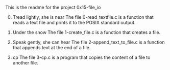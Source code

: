 This is the readme for the project 0x15-file_io

0. Tread lightly, she is near
The file 0-read_textfile.c is a function that reads a text file and prints it to the POSIX standard output.

1. Under the snow
The file 1-create_file.c is a function that creates a file.

2. Speak gently, she can hear
The file 2-append_text_to_file.c is a function that appends text at the end of a file.

3. cp
The file 3-cp.c is a program that copies the content of a file to another file.

